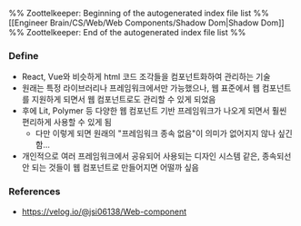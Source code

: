 %% Zoottelkeeper: Beginning of the autogenerated index file list  %%
 [[Engineer Brain/CS/Web/Web Components/Shadow Dom|Shadow Dom]]
%% Zoottelkeeper: End of the autogenerated index file list  %%

### Define
- React, Vue와 비슷하게 html 코드 조각들을 컴포넌트화하여 관리하는 기술
- 원래는 특정 라이브러리나 프레임워크에서만 가능했으나, 웹 표준에서 웹 컴포넌트를 지원하게 되면서 웹 컴포넌트로도 관리할 수 있게 되었음
- 후에 Lit, Polymer 등 다양한 웹 컴포넌트 기반 프레임워크가 나오게 되면서 훨씬 편리하게 사용할 수 있게 됨
	- 다만 이렇게 되면 원래의 "프레임워크 종속 없음"이 의미가 없어지지 않나 싶긴 함...
- 개인적으로 여러 프레임워크에서 공유되어 사용되는 디자인 시스템 같은, 종속되선 안 되는 것들이 웹 컴포넌트로 만들어지면 어떨까 싶음

### References
- https://velog.io/@jsi06138/Web-component
